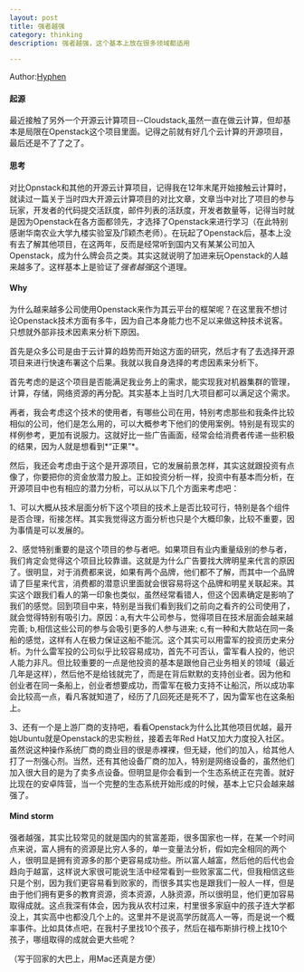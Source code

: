```yaml
---
layout: post
title: 强者越强
category: thinking
description: 强者越强，这个基本上放在很多领域都适用

---
```


Author:[Hyphen](http://weibo.com/344736086)

#### 起源
最近接触了另外一个开源云计算项目--Cloudstack,虽然一直在做云计算，但却基本是局限在Openstack这个项目里面。记得之前就有好几个云计算的开源项目，最后还是不了了之了。

#### 思考
对比Opnstack和其他的开源云计算项目，记得我在12年末尾开始接触云计算时，就读过一篇关于当时四大开源云计算项目的对比文章，文章当中对比了项目的参与玩家，开发者的代码提交活跃度，邮件列表的活跃度，开发者数量等，记得当时就是因为Openstack在各方面都领先，才选择了Openstack来进行学习（在此特别感谢华南农业大学九楼实验室及邝颖杰老师）。在玩起了Openstack后，基本上没有去了解其他项目，在这两年，反而是经常听到国内又有某某公司加入Openstack，成为什么牌会员之类。其实这就说明了加进来玩Openstack的人越来越多了。这样基本上是验证了*强者越强*这个道理。

#### Why
为什么越来越多公司使用Openstack来作为其云平台的框架呢？在这里我不想讨论Openstack技术方面有多牛，因为自己本身能力也不足以来做这种技术说客。只想就外部非技术因素来分析下原因。

首先是众多公司是由于云计算的趋势而开始这方面的研究，然后才有了去选择开源项目来进行快速布署这个后果。我就以我自身选择的考虑因素来分析下。

首先考虑的是这个项目是否能满足我业务上的需求，能实现我对机器集群的管理，计算，存储，网络资源的再分配。其实基本上当时几大项目都可以满足这个需求。

再者，我会考虑这个技术的使用者，有哪些公司在用，特别考虑那些和我条件比较相似的公司，他们是怎么用的，可以大概参考下他们的使用案例。特别是有现实的样例参考，更加有说服力。这就好比一些广告画面，经常会给消费者传递一些积极的结果，因为人就是想看到*“正果”*。

然后，我还会考虑由于这个是开源项目，它的发展前景怎样，其实这就跟投资有点像了，你要把你的资金放潜力股上。正如投资分析一样，投资中有基本而分析，在开源项目中也有相应的潜力分析，可以从以下几个方面来考虑吧：

1、可以大概从技术层面分析下这个项目的技术上是否比较可行，特别是各个组件是否合理，衔接怎样。其实我觉得这方面分析也只是个大概印象，比较不重要，因为事情是可以发展的。

2、感觉特别重要的是这个项目的参与者吧。如果项目有业内重量级别的参与者，我们肯定会觉得这个项目比较靠谱。这就是为什么广告要找大牌明星来代言的原因了。很明显，对于消费都来说，如果有两个品牌，他们都不了解，而其中一个品牌请了巨星来代言，消费都的潜意识里面就会很容易将这个品牌和明星关联起来。其实这个跟我们看人的第一印象也类似，虽然经常看错人，但这个因素确定是影响了我们的感觉。回到项目中来，特别是当我们看到我们之前向之看齐的公司使用了，就会觉得特别有吸引力。原因：a,有大牛公司参与，觉得项目在技术层面会越来越完善; b,相信这些公司的参与会吸引更多的人参与进来; c,有一种和大款站在同一条船的感觉，这样有人在极力保证这船不能沉。这个其实可以用雷军的投资历史来分析。为什么雷军投的公司似乎比较容易成功，首先不可否认，雷军看人投的，他识人能力非凡。但比较重要的一点是他投资的基本是跟他自己业务相关的领域（最近几年是这样），然后他不是给钱就完了，而是在背后默默的支持创业者。因为他和创业者在同一条船上，创业者想要成功，而雷军在极力支持不让船沉，所以成功率会比较高一点，看凡客就知道了，经历了几回死还是死不了，因为雷军也在这条船上。

3、还有一个是上游厂商的支持吧，看看Openstack为什么比其他项目优越，最开始Ubuntu就是Openstack的忠实粉丝，接着去年Red Hat又加大力度投入社区。虽然说这种操作系统厂商的商业目的很是赤裸裸，但无疑，他们的加入，给其他人打了一剂强心剂。当然，还有其他设备厂商的加入，特别是网络设备的，虽然他们加入很大目的是为了卖多点设备。但明显是你会看到一个生态系统正在完善。就好比现在的安卓阵营，当一个完整的生态系统开始形成的时候，基本上它只会越来越强了。

#### Mind storm
强者越强，其实比较常见的就是国内的贫富差距，很多国家也一样，在某一个时间点来说，富人拥有的资源是比穷人多的，单一变量法分析，假如完全相同的两个人，很明显是拥有资源多的那个更容易成功些。所以富人越富，然后他的后代也会趋向于越富，这样说大家很可能说生活中经常看到一些败家富二代，但我相信这些只是个别，因为我们更容易看到败家的，而很多其实也是跟我们一般人一样，但是由于他们拥有更多的教育资源，资本资源，人脉资源，所以很明显，他们更加容易取得成就。这点我深有体会，因为我从农村过来，村里很多家庭中的孩子连大学都没上，其实高中也都没几个上的。这里并不是说高学历就高人一等，而是说一个概率事件。比如具体点吧，在我村子里找10个孩子，然后在福布斯排行榜上找10个孩子，哪组取得的成就会更大些呢？

（写于回家的大巴上，用Mac还真是方便）